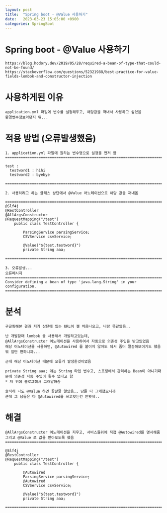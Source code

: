 ```yaml
---
layout: post
title:  "Spring boot - @Value 사용하기"
date:   2023-03-23 15:05:00 +0900
categories: SpringBoot
---
```

# Spring boot - @Value 사용하기

	https://blog.hodory.dev/2019/05/28/required-a-bean-of-type-that-could-not-be-found/
	https://stackoverflow.com/questions/52321988/best-practice-for-value-fields-lombok-and-constructor-injection

# 사용하게된 이유
	application.yml 파일에 변수를 설정해두고, 해당값을 꺼내서 사용하고 싶었음
	환경변수정보라던지 뭐...

# 적용 방법 (오류발생했음)

	1. application.yml 파일에 원하는 변수명으로 설정을 먼저 함
	=================================================================================================================
	
	test :
	  testword1 : hihi
	  testword2 : byebye

	=================================================================================================================

	2. 사용하려고 하는 클래스 상단에서 @Value 어노테이션으로 해당 값을 꺼내옴

	=================================================================================================================
	@Slf4j
	@RestController
	@AllArgsConstructor
	@RequestMapping("/test")
		public class TestController {
		
			ParsingService parsingService;
			CSVService csvService;

			@Value("${test.testword}")
			private String aaa;

	=================================================================================================================

	3. 오류발생...
	오류메시지	
	=================================================================================================================
	Consider defining a bean of type 'java.lang.String' in your configuration.
	=================================================================================================================


# 분석
	구글링해본 결과 저기 상단에 있는 URL이 젤 처음나오고, 나랑 똑같았음..
	
	난 개발할때 lombok 을 사용해서 개발하고있는데,
	@AllArgsConstructor 어노테이션을 사용하여서 자동으로 의존성 주입을 받고있었음
	해당 어노테이션을 사용하면, @Autowired 를 붙이지 않아도 되서 좀더 깔끔해보이기도 했음
	뭐 일단 편하니까...

	근데 해당 어노테이션 때문에 오류가 발생한것이였음

	private String aaa; 얘는 String 타입 변수고, 스프링에서 관리하는 Bean이 아니기때문에 의존성 자동 주입이 될수 없다고 함
	* 저 위에 블로그해서 그래말해줌

	솔직히 나도 @Value 하면 끝날줄 알았음,, 남들 다 그캐했으니까
	근데 그 남들은 다 @Autowired를 쓰고잇는건 안봣네..


# 해결
	@AllArgsConstructor 어노테이션을 지우고, 서비스들위에 직접 @Autowired를 명시해줌
	그리고 @Value 로 값을 받아오도록 했음
	=================================================================================================================

	@Slf4j
	@RestController
	@RequestMapping("/test")
		public class TestController {

			@Autowired
			ParsingService parsingService;
			@Autowired
			CSVService csvService;

			@Value("${test.testword}")
			private String aaa;

	=================================================================================================================


